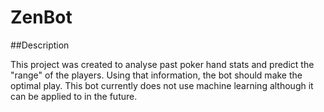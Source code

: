 # ZenBot

##Description

This project was created to analyse past poker hand stats and predict the "range" of the players.
Using that information, the bot should make the optimal play.
This bot currently does not use machine learning although it can be applied to in the future.